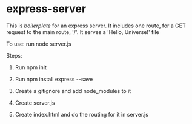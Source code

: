 # express-server


This is *boilerplate* for an express server. It includes one route, for a GET request to the main route, '/'. It serves a 'Hello, Universe!' file


To use: run node server.js


Steps:

1. Run npm init

2. Run npm install express --save

3. Create a gitignore and add node_modules to it

4. Create server.js

4. Create index.html and do the routing for it in server.js

